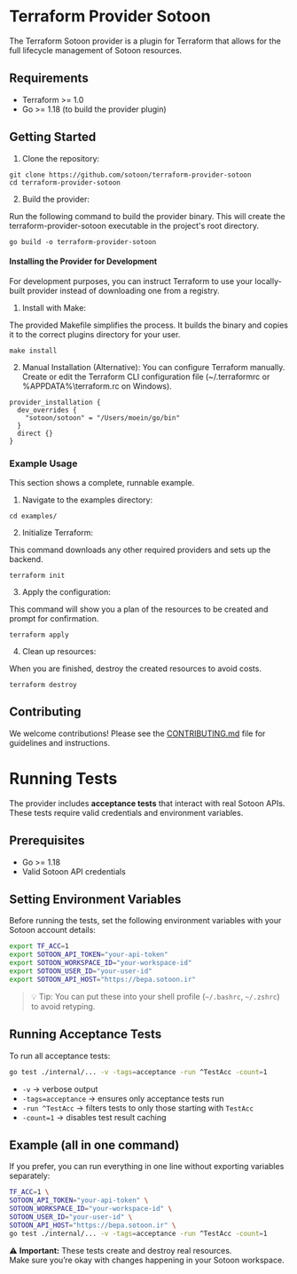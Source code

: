 # Terraform Provider Sotoon
The Terraform Sotoon provider is a plugin for Terraform that allows for the full lifecycle management of Sotoon resources.

## Requirements

- Terraform >= 1.0
- Go >= 1.18 (to build the provider plugin)

## Getting Started

1. Clone the repository:

```shell
git clone https://github.com/sotoon/terraform-provider-sotoon
cd terraform-provider-sotoon
```

2. Build the provider:
   
Run the following command to build the provider binary.
This will create the terraform-provider-sotoon executable in the project's root directory.

```shell
go build -o terraform-provider-sotoon
```

#### Installing the Provider for Development

For development purposes, you can instruct Terraform to use your locally-built provider instead of downloading one from a registry.

1. Install with Make:

The provided Makefile simplifies the process. It builds the binary and copies it to the correct plugins directory for your user.

```shell
make install
```

2. Manual Installation (Alternative):
You can configure Terraform manually. Create or edit the Terraform CLI configuration file (~/.terraformrc or %APPDATA%\terraform.rc on Windows).

```shell
provider_installation {
  dev_overrides {
    "sotoon/sotoon" = "/Users/moein/go/bin"
  }
  direct {}
}
```

### Example Usage

This section shows a complete, runnable example.

1. Navigate to the examples directory:
```shell
cd examples/
```

2. Initialize Terraform:

This command downloads any other required providers and sets up the backend.
```shell
terraform init
```

3. Apply the configuration:

This command will show you a plan of the resources to be created and prompt for confirmation.

```shell
terraform apply
```

4. Clean up resources:

When you are finished, destroy the created resources to avoid costs.
```shell
terraform destroy
```

## Contributing

We welcome contributions! Please see the [CONTRIBUTING.md](CONTRIBUTING.md) file for guidelines and instructions.



# Running Tests

The provider includes **acceptance tests** that interact with real Sotoon APIs.  
These tests require valid credentials and environment variables.

## Prerequisites

- Go >= 1.18
- Valid Sotoon API credentials

## Setting Environment Variables

Before running the tests, set the following environment variables with your Sotoon account details:

```bash
export TF_ACC=1
export SOTOON_API_TOKEN="your-api-token"
export SOTOON_WORKSPACE_ID="your-workspace-id"
export SOTOON_USER_ID="your-user-id"
export SOTOON_API_HOST="https://bepa.sotoon.ir"
```

> 💡 Tip: You can put these into your shell profile (`~/.bashrc`, `~/.zshrc`) to avoid retyping.

## Running Acceptance Tests

To run all acceptance tests:

```bash
go test ./internal/... -v -tags=acceptance -run ^TestAcc -count=1
```

- `-v` → verbose output  
- `-tags=acceptance` → ensures only acceptance tests run  
- `-run ^TestAcc` → filters tests to only those starting with `TestAcc`  
- `-count=1` → disables test result caching  

## Example (all in one command)

If you prefer, you can run everything in one line without exporting variables separately:

```bash
TF_ACC=1 \
SOTOON_API_TOKEN="your-api-token" \
SOTOON_WORKSPACE_ID="your-workspace-id" \
SOTOON_USER_ID="your-user-id" \
SOTOON_API_HOST="https://bepa.sotoon.ir" \
go test ./internal/... -v -tags=acceptance -run ^TestAcc -count=1
```

⚠️ **Important:** These tests create and destroy real resources.  
Make sure you’re okay with changes happening in your Sotoon workspace.
